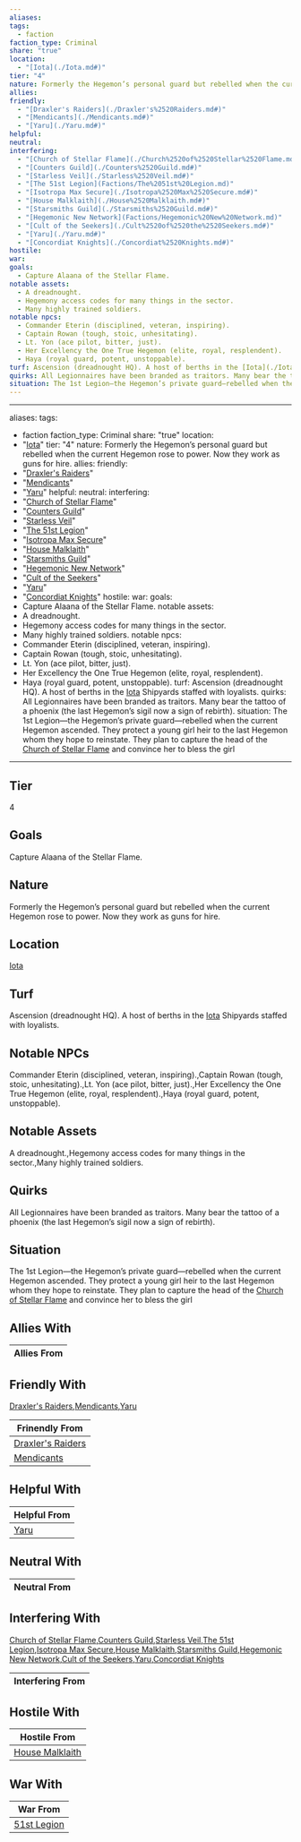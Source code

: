 ```yaml
---
aliases: 
tags:
  - faction
faction_type: Criminal
share: "true"
location:
  - "[Iota](./Iota.md#)"
tier: "4"
nature: Formerly the Hegemon’s personal guard but rebelled when the current Hegemon rose to power. Now they work as guns for hire.
allies: 
friendly:
  - "[Draxler's Raiders](./Draxler's%2520Raiders.md#)"
  - "[Mendicants](./Mendicants.md#)"
  - "[Yaru](./Yaru.md#)"
helpful: 
neutral: 
interfering:
  - "[Church of Stellar Flame](./Church%2520of%2520Stellar%2520Flame.md#)"
  - "[Counters Guild](./Counters%2520Guild.md#)"
  - "[Starless Veil](./Starless%2520Veil.md#)"
  - "[The 51st Legion](Factions/The%2051st%20Legion.md)"
  - "[Isotropa Max Secure](./Isotropa%2520Max%2520Secure.md#)"
  - "[House Malklaith](./House%2520Malklaith.md#)"
  - "[Starsmiths Guild](./Starsmiths%2520Guild.md#)"
  - "[Hegemonic New Network](Factions/Hegemonic%20New%20Network.md)"
  - "[Cult of the Seekers](./Cult%2520of%2520the%2520Seekers.md#)"
  - "[Yaru](./Yaru.md#)"
  - "[Concordiat Knights](./Concordiat%2520Knights.md#)"
hostile: 
war: 
goals:
  - Capture Alaana of the Stellar Flame.
notable assets:
  - A dreadnought.
  - Hegemony access codes for many things in the sector.
  - Many highly trained soldiers.
notable npcs:
  - Commander Eterin (disciplined, veteran, inspiring).
  - Captain Rowan (tough, stoic, unhesitating).
  - Lt. Yon (ace pilot, bitter, just).
  - Her Excellency the One True Hegemon (elite, royal, resplendent).
  - Haya (royal guard, potent, unstoppable).
turf: Ascension (dreadnought HQ). A host of berths in the [Iota](./Iota.md#) Shipyards staffed with loyalists.
quirks: All Legionnaires have been branded as traitors. Many bear the tattoo of a phoenix (the last Hegemon’s sigil now a sign of rebirth).
situation: The 1st Legion—the Hegemon’s private guard—rebelled when the current Hegemon ascended. They protect a young girl heir to the last Hegemon whom they hope to reinstate. They plan to capture the head of the [Church of Stellar Flame](./Church%2520of%2520Stellar%2520Flame.md#) and convince her to bless the girl
---
```

---
aliases:
tags:
  - faction
faction_type: Criminal
share: "true"
location:
  - "[Iota](./Iota.md#)"
tier: "4"
nature: Formerly the Hegemon’s personal guard but rebelled when the current Hegemon rose to power. Now they work as guns for hire.
allies:
friendly:
  - "[Draxler's Raiders](./Draxler's%2520Raiders.md#)"
  - "[Mendicants](./Mendicants.md#)"
  - "[Yaru](./Yaru.md#)"
helpful:
neutral:
interfering:
  - "[Church of Stellar Flame](./Church%2520of%2520Stellar%2520Flame.md#)"
  - "[Counters Guild](./Counters%2520Guild.md#)"
  - "[Starless Veil](./Starless%2520Veil.md#)"
  - "[The 51st Legion](Factions/The%2051st%20Legion.md)"
  - "[Isotropa Max Secure](./Isotropa%2520Max%2520Secure.md#)"
  - "[House Malklaith](./House%2520Malklaith.md#)"
  - "[Starsmiths Guild](./Starsmiths%2520Guild.md#)"
  - "[Hegemonic New Network](Factions/Hegemonic%20New%20Network.md)"
  - "[Cult of the Seekers](./Cult%2520of%2520the%2520Seekers.md#)"
  - "[Yaru](./Yaru.md#)"
  - "[Concordiat Knights](./Concordiat%2520Knights.md#)"
hostile:
war:
goals:
  - Capture Alaana of the Stellar Flame.
notable assets:
  - A dreadnought.
  - Hegemony access codes for many things in the sector.
  - Many highly trained soldiers.
notable npcs:
  - Commander Eterin (disciplined, veteran, inspiring).
  - Captain Rowan (tough, stoic, unhesitating).
  - Lt. Yon (ace pilot, bitter, just).
  - Her Excellency the One True Hegemon (elite, royal, resplendent).
  - Haya (royal guard, potent, unstoppable).
turf: Ascension (dreadnought HQ). A host of berths in the [Iota](./Iota.md#) Shipyards staffed with loyalists.
quirks: All Legionnaires have been branded as traitors. Many bear the tattoo of a phoenix (the last Hegemon’s sigil now a sign of rebirth).
situation: The 1st Legion—the Hegemon’s private guard—rebelled when the current Hegemon ascended. They protect a young girl heir to the last Hegemon whom they hope to reinstate. They plan to capture the head of the [Church of Stellar Flame](./Church%2520of%2520Stellar%2520Flame.md#) and convince her to bless the girl
---
## Tier

4

## Goals

Capture Alaana of the Stellar Flame.

## Nature

Formerly the Hegemon’s personal guard but rebelled when the current Hegemon rose to power. Now they work as guns for hire.

## Location

[Iota](./Iota.md.md#.md#.md#.md#)

## Turf

Ascension (dreadnought HQ). A host of berths in the [Iota](Procyon/Iota/Iota.md) Shipyards staffed with loyalists.

## Notable NPCs

Commander Eterin (disciplined, veteran, inspiring).,Captain Rowan (tough, stoic, unhesitating).,Lt. Yon (ace pilot, bitter, just).,Her Excellency the One True Hegemon (elite, royal, resplendent).,Haya (royal guard, potent, unstoppable).

## Notable Assets

A dreadnought.,Hegemony access codes for many things in the sector.,Many highly trained soldiers.

## Quirks

All Legionnaires have been branded as traitors. Many bear the tattoo of a phoenix (the last Hegemon’s sigil now a sign of rebirth).

## Situation

The 1st Legion—the Hegemon’s private guard—rebelled when the current Hegemon ascended. They protect a young girl heir to the last Hegemon whom they hope to reinstate. They plan to capture the head of the [Church of Stellar Flame](Factions/Church%20of%20Stellar%20Flame.md) and convince her to bless the girl

## Allies With



| Allies From |
| ----------- |


## Friendly With

[Draxler's Raiders](./Draxler's%2520Raiders.md.md#.md#),[Mendicants](./Mendicants.md.md#.md#),[Yaru](./Yaru.md.md#.md#.md#.md#)

| Frinendly From                                       |
| ---------------------------------------------------- |
| [Draxler's Raiders](./Draxler's%2520Raiders.md.md#.md#) |
| [Mendicants](./Mendicants.md.md#.md#)               |


## Helpful With



| Helpful From               |
| -------------------------- |
| [Yaru](./Yaru.md.md#.md#.md#.md#) |


## Neutral With




| Neutral From |
| ------------ |



## Interfering With

[Church of Stellar Flame](./Church%2520of%2520Stellar%2520Flame.md.md#.md#.md#.md#),[Counters Guild](./Counters%2520Guild.md.md#.md#),[Starless Veil](./Starless%2520Veil.md.md#.md#),[The 51st Legion](Factions/The%2051st%20Legion.md),[Isotropa Max Secure](./Isotropa%2520Max%2520Secure.md.md#.md#),[House Malklaith](./House%2520Malklaith.md.md#.md#),[Starsmiths Guild](./Starsmiths%2520Guild.md.md#.md#),[Hegemonic New Network](Factions/Hegemonic%20New%20Network.md),[Cult of the Seekers](./Cult%2520of%2520the%2520Seekers.md.md#.md#),[Yaru](./Yaru.md.md#.md#.md#.md#),[Concordiat Knights](./Concordiat%2520Knights.md.md#.md#)


| Interfering From |
| ---------------- |



## Hostile With




| Hostile From                                     |
| ------------------------------------------------ |
| [House Malklaith](./House%2520Malklaith.md.md#.md#) |



## War With



| War From                                 |
| ---------------------------------------- |
| [51st Legion](./51st%20Legion.md) |

